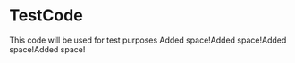 # TestCode
This code will be used for test purposes
Added space!Added space!Added space!Added space!
